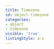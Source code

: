 ```yaml
---
title: Timezone
id: object-timezone
categories:
- object
- timezone
visible: 'true'
listingStyle: a-z
---
```



